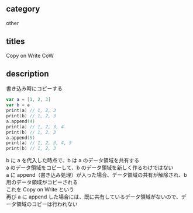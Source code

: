 ## category

other

## titles

Copy on Write
CoW

## description

書き込み時にコピーする

```swift
var a = [1, 2, 3]
var b = a
print(a) // 1, 2, 3
print(b) // 1, 2, 3
a.append(4)
print(a) // 1, 2, 3, 4
print(b) // 1, 2, 3
a.append(5)
print(a) // 1, 2, 3, 4, 5
print(b) // 1, 2, 3
```

b に a を代入した時点で、b は a のデータ領域を共有する  
a のデータ領域をコピーして、b のデータ領域を新しく作るわけではない  
a に append（書き込み処理）が入った場合、データ領域の共有が解除され、b 用のデータ領域がコピーされる  
これを Copy on Write という  
再び a に append した場合には、既に共有しているデータ領域がないので、データ領域のコピーは行われない

